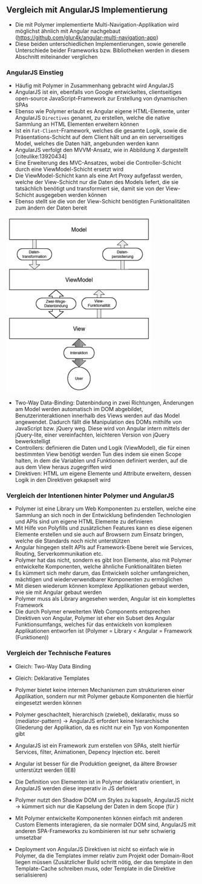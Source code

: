 ## Vergleich mit AngularJS Implementierung

- Die mit Polymer implementierte Multi-Navigation-Applikation wird möglichst ähnlich mit Angular nachgebaut (https://github.com/glur4k/angular-multi-navigation-app)
- Diese beiden unterschiedlichen Implementierungen, sowie generelle Unterschiede beider Frameworks bzw. Bibliotheken werden in diesem Abschnitt miteinander verglichen


### AngularJS Einstieg

- Häufig mit Polymer in Zusammenhang gebracht wird AngularJS
- AngularJS ist ein, ebenfalls von Google entwickeltes, clientseitiges open-source JavaScript-Framework zur Erstellung von dynamischen SPAs
- Ebenso wie Polymer erlaubt es Angular eigene HTML-Elemente, unter AngularJS `Directives` genannt, zu erstellen, welche die native Sammlung an HTML Elementen erweitern können
- Ist ein `Fat-Client`-Framework, welches die gesamte Logik, sowie die Präsentations-Schicht auf dem Client hält und an ein serverseitiges Model, welches die Daten hält, angebunden werden kann
- AngularJS verfolgt den MVVM-Ansatz, wie in Abbildung X dargestellt [citeulike:13920434]
- Eine Erweiterung des MVC-Ansatzes, wobei die Controller-Schicht durch eine ViewModel-Schicht ersetzt wird
- Die ViewModel-Schicht kann als eine Art Proxy aufgefasst werden, welche der View-Schicht nur die Daten des Models liefert, die sie tatsächlich benötigt und transformiert sie, damit sie von der View-Schicht ausgegeben werden können
- Ebenso stellt sie die von der View-Schicht benötigten Funktionalitäten zum ändern der Daten bereit

![Bild: Model-View-ViewModel Darstellung](images/1-model-view-viewmodel.png "Model-View-ViewModel Darstellung")

- Two-Way Data-Binding: Datenbindung in zwei Richtungen, Änderungen am Model werden automatisch im DOM abgebildet, Benutzerinteraktionen innerhalb des Views werden auf das Model angewendet. Dadurch fällt die Manipulation des DOMs mithilfe von JavaScript bzw. jQuery weg. Diese wird von Angular intern mittels der jQuery-lite, einer vereinfachten, leichteren Version von jQuery bewerkstelligt
- Controllers: definieren die Daten und Logik (ViewModel), die für einen bestimmten View benötigt werden Tun dies indem sie einen Scope halten, in dem die Variablen und Funktionen definiert werden, auf die aus dem View heraus zugegriffen wird
- Direktiven: HTML um eigene Elemente und Attribute erweitern, dessen Logik in den Direktiven gekapselt wird


### Vergleich der Intentionen hinter Polymer und AngularJS

- Polymer ist eine Library um Web Komponenten zu erstellen, welche eine Sammlung an sich noch in der Entwicklung befindenden Technologien und APIs sind um eigene HTML Elemente zu definieren
- Mit Hilfe von Polyfills und zusätzlichen Features kann es diese eigenen Elemente erstellen und sie auch auf Browsern zum Einsatz bringen, welche die Standards noch nicht unterstützen
- Angular hingegen stellt APIs auf Framework-Ebene bereit wie Services, Routing, Serverkommunikation etc.
- Polymer hat das nicht, sondern es gibt Iron Elemente, also mit Polymer entwickelte Komponenten, welche ähnliche Funktionalitäten bieten
- Es kümmert sich mehr darum, das Entwickeln solcher umfangreichen, mächtigen und wiederverwendbarer Komponenten zu ermöglichen
- Mit diesen wiederum können komplexe Applikationen gebaut werden, wie sie mit Angular gebaut werden
- Polymer muss als Library angesehen werden, Angular ist ein komplettes Framework
- Die durch Polymer erweiterten Web Components entsprechen Direktiven von Angular, Polymer ist eher ein Subset des Angular Funktionsumfangs, welches für das entwickeln von komplexen Applikationen entworfen ist (Polymer = Library < Angular = Framework (Funktionen))


### Vergleich der Technische Features

- Gleich: Two-Way Data Binding
- Gleich: Deklarative Templates

- Polymer bietet keine internen Mechanismen zum strukturieren einer Applikation, sondern nur mit Polymer gebaute Komponenten die hierfür eingesetzt werden können
- Polymer geschachtelt, hierarchisch (zwiebel), deklarativ, muss so (mediator-pattern) -> AngularJS erfordert keine hierarchische Gliederung der Applikation, da es nicht nur ein Typ von Komponenten gibt
- AngularJS ist ein Framework zum erstellen von SPAs, stellt hierfür Services, filter, Animationen, Depency Injection etc. bereit
- Angular ist besser für die Produktion geeignet, da ältere Browser unterstützt werden (IE8)
- Die Definition von Elementen ist in Polymer deklarativ orientiert, in AngularJS werden diese imperativ in JS definiert
- Polymer nutzt den Shadow DOM um Styles zu kapseln, AngularJS nicht -> kümmert sich nur die Kapselung der Daten in dem Scope (für )
- Mit Polymer entwickelte Komponenten können einfach mit anderen Custom Elements interagieren, da sie normaler DOM sind, AngularJS mit anderen SPA-Frameworks zu kombinieren ist nur sehr schwierig umsetzbar
- Deployment von AngularJS Direktiven ist nicht so einfach wie in Polymer, da die Templates immer relativ zum Projekt oder Domain-Root liegen müssen (Zusätzlicher Build schritt nötig, der das template in den Template-Cache schreiben muss, oder Template in die Direktive serialisieren)

